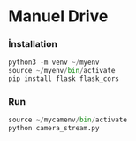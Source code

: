 # Manuel Drive

### İnstallation

```python
python3 -m venv ~/myenv
source ~/myenv/bin/activate
pip install flask flask_cors
```

### Run

```python
source ~/mycamenv/bin/activate
python camera_stream.py
```
